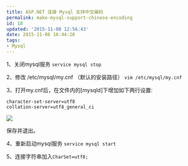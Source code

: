 ```yaml
---
title: ASP.NET 连接 Mysql 支持中文编码
permalink: make-mysql-support-chinese-encoding
id: 10
updated: '2015-11-08 12:56:43'
date: 2015-11-06 16:44:28
tags:
- Mysql
---
```


1、关闭mysql服务
`service mysql stop `

2、修改 /etc/mysql/my.cnf  （默认的安装路径）
`vim /etc/mysql/my.cnf `

3、打开my.cnf后，在文件内的[mysqld]下增加如下两行设置:
```
character-set-server=utf8
collation-server=utf8_general_ci
```
![](http://)

保存并退出。

4、重新启动mysql服务
`service mysql start  `

5、连接字符串加入`CharSet=utf8;`